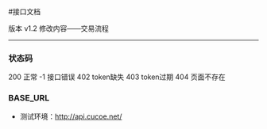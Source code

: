 #接口文档

版本 v1.2
修改内容——交易流程

---
### 状态码
200 正常
-1 接口错误
402 token缺失
403 token过期
404 页面不存在

### BASE_URL

- 测试环境：http://api.cucoe.net/
